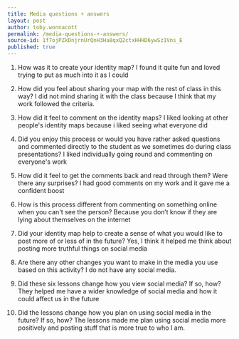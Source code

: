 ```yaml
---
title: Media questions + answers
layout: post
author: toby.wonnacott
permalink: /media-questions-+-answers/
source-id: 1f7ojPZkDnjrnUrQnH3Ha8qxQ2ctxHHHD6ywSz1Vns_E
published: true
---
```

1. How was it to create your identity map? I found it quite fun and loved trying to put as much into it as I could

2. How did you feel about sharing your map with the rest of class in this way? I did not mind sharing it with the class because I think that my work followed the criteria.

3. How did it feel to comment on the identity maps? I liked looking at other people's identity maps because i liked seeing what everyone did

4. Did you enjoy this process or would you have rather asked questions and commented directly to the student as we sometimes do during class presentations? I liked individually going round and commenting on everyone's work

5. How did it feel to get the comments back and read through them? Were there any surprises? I had good comments on my work and it gave me a confident boost

6. How is this process different from commenting on something online when you can't see the person?  Because you don’t know if they are lying about themselves on the internet

7. Did your identity map help to create a sense of what you would like to post more of or less of in the future? Yes, I think it helped me  think about posting more truthful things on social media

8. Are there any other changes you want to make in the media you use based on this activity? I do not have any social media.

9. Did these six lessons change how you view social media? If so, how? They helped me have a wider knowledge of social media and how it could affect us in the future

10. Did the lessons change how you plan on using social media in the future? If so, how? The lessons made me plan using social media more positively and posting stuff that is more true to who I am.

